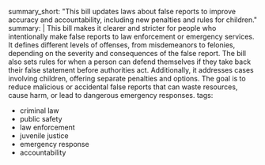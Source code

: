 summary_short: "This bill updates laws about false reports to improve accuracy and accountability, including new penalties and rules for children."
summary: |
  This bill makes it clearer and stricter for people who intentionally make false reports to law enforcement or emergency services. It defines different levels of offenses, from misdemeanors to felonies, depending on the severity and consequences of the false report. The bill also sets rules for when a person can defend themselves if they take back their false statement before authorities act. Additionally, it addresses cases involving children, offering separate penalties and options. The goal is to reduce malicious or accidental false reports that can waste resources, cause harm, or lead to dangerous emergency responses.
tags:
  - criminal law
  - public safety
  - law enforcement
  - juvenile justice
  - emergency response
  - accountability
